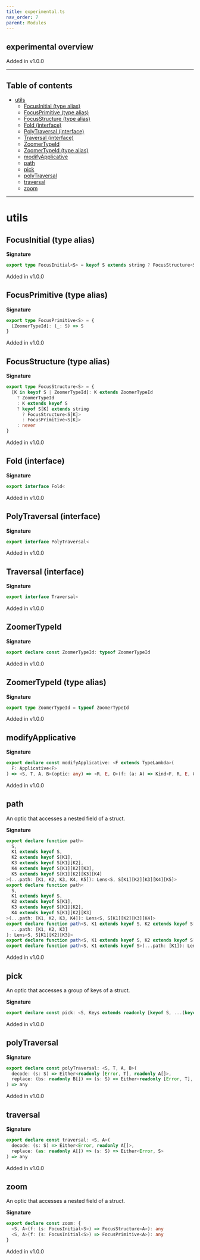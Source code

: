 ```yaml
---
title: experimental.ts
nav_order: 7
parent: Modules
---
```


## experimental overview

Added in v1.0.0

---

<h2 class="text-delta">Table of contents</h2>

- [utils](#utils)
  - [FocusInitial (type alias)](#focusinitial-type-alias)
  - [FocusPrimitive (type alias)](#focusprimitive-type-alias)
  - [FocusStructure (type alias)](#focusstructure-type-alias)
  - [Fold (interface)](#fold-interface)
  - [PolyTraversal (interface)](#polytraversal-interface)
  - [Traversal (interface)](#traversal-interface)
  - [ZoomerTypeId](#zoomertypeid)
  - [ZoomerTypeId (type alias)](#zoomertypeid-type-alias)
  - [modifyApplicative](#modifyapplicative)
  - [path](#path)
  - [pick](#pick)
  - [polyTraversal](#polytraversal)
  - [traversal](#traversal)
  - [zoom](#zoom)

---

# utils

## FocusInitial (type alias)

**Signature**

```ts
export type FocusInitial<S> = keyof S extends string ? FocusStructure<S> : FocusPrimitive<S>
```

Added in v1.0.0

## FocusPrimitive (type alias)

**Signature**

```ts
export type FocusPrimitive<S> = {
  [ZoomerTypeId]: (_: S) => S
}
```

Added in v1.0.0

## FocusStructure (type alias)

**Signature**

```ts
export type FocusStructure<S> = {
  [K in keyof S | ZoomerTypeId]: K extends ZoomerTypeId
    ? ZoomerTypeId
    : K extends keyof S
    ? keyof S[K] extends string
      ? FocusStructure<S[K]>
      : FocusPrimitive<S[K]>
    : never
}
```

Added in v1.0.0

## Fold (interface)

**Signature**

```ts
export interface Fold<
```

Added in v1.0.0

## PolyTraversal (interface)

**Signature**

```ts
export interface PolyTraversal<
```

Added in v1.0.0

## Traversal (interface)

**Signature**

```ts
export interface Traversal<
```

Added in v1.0.0

## ZoomerTypeId

**Signature**

```ts
export declare const ZoomerTypeId: typeof ZoomerTypeId
```

Added in v1.0.0

## ZoomerTypeId (type alias)

**Signature**

```ts
export type ZoomerTypeId = typeof ZoomerTypeId
```

Added in v1.0.0

## modifyApplicative

**Signature**

```ts
export declare const modifyApplicative: <F extends TypeLambda>(
  F: Applicative<F>
) => <S, T, A, B>(optic: any) => <R, E, O>(f: (a: A) => Kind<F, R, E, O, B>) => (s: S) => Kind<F, R, E, O, T>
```

Added in v1.0.0

## path

An optic that accesses a nested field of a struct.

**Signature**

```ts
export declare function path<
  S,
  K1 extends keyof S,
  K2 extends keyof S[K1],
  K3 extends keyof S[K1][K2],
  K4 extends keyof S[K1][K2][K3],
  K5 extends keyof S[K1][K2][K3][K4]
>(...path: [K1, K2, K3, K4, K5]): Lens<S, S[K1][K2][K3][K4][K5]>
export declare function path<
  S,
  K1 extends keyof S,
  K2 extends keyof S[K1],
  K3 extends keyof S[K1][K2],
  K4 extends keyof S[K1][K2][K3]
>(...path: [K1, K2, K3, K4]): Lens<S, S[K1][K2][K3][K4]>
export declare function path<S, K1 extends keyof S, K2 extends keyof S[K1], K3 extends keyof S[K1][K2]>(
  ...path: [K1, K2, K3]
): Lens<S, S[K1][K2][K3]>
export declare function path<S, K1 extends keyof S, K2 extends keyof S[K1]>(...path: [K1, K2]): Lens<S, S[K1][K2]>
export declare function path<S, K1 extends keyof S>(...path: [K1]): Lens<S, S[K1]>
```

Added in v1.0.0

## pick

An optic that accesses a group of keys of a struct.

**Signature**

```ts
export declare const pick: <S, Keys extends readonly [keyof S, ...(keyof S)[]]>(...keys: Keys) => any
```

Added in v1.0.0

## polyTraversal

**Signature**

```ts
export declare const polyTraversal: <S, T, A, B>(
  decode: (s: S) => Either<readonly [Error, T], readonly A[]>,
  replace: (bs: readonly B[]) => (s: S) => Either<readonly [Error, T], T>
) => any
```

Added in v1.0.0

## traversal

**Signature**

```ts
export declare const traversal: <S, A>(
  decode: (s: S) => Either<Error, readonly A[]>,
  replace: (as: readonly A[]) => (s: S) => Either<Error, S>
) => any
```

Added in v1.0.0

## zoom

An optic that accesses a nested field of a struct.

**Signature**

```ts
export declare const zoom: {
  <S, A>(f: (s: FocusInitial<S>) => FocusStructure<A>): any
  <S, A>(f: (s: FocusInitial<S>) => FocusPrimitive<A>): any
}
```

Added in v1.0.0
